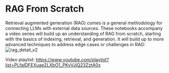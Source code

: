 # RAG From Scratch

Retrieval augmented generation (RAG) comes is a general methodology for connecting LLMs with external data sources. These notebooks accompany a video series will build up an understanding of RAG from scratch, starting with the basics of indexing, retrieval, and generation. It will build up to more advanced techniques to address edge cases or challenges in RAG:
![rag_detail_v2](https://github.com/langchain-ai/rag-from-scratch/assets/122662504/54a2d76c-b07e-49e7-b4ce-fc45667360a1)
 
Video playlist: 
https://www.youtube.com/playlist?list=PLfaIDFEXuae2LXbO1_PKyVJiQ23ZztA0x 
